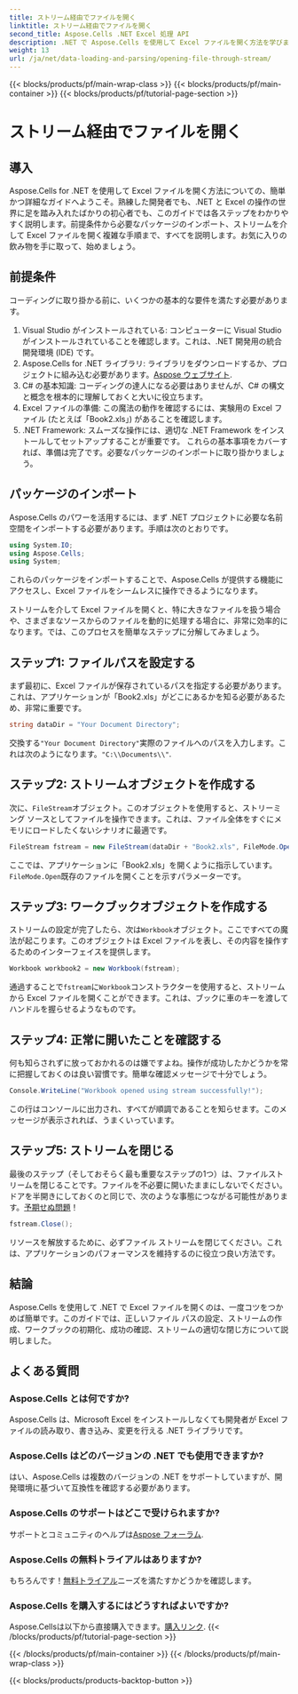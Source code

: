 ```yaml
---
title: ストリーム経由でファイルを開く
linktitle: ストリーム経由でファイルを開く
second_title: Aspose.Cells .NET Excel 処理 API
description: .NET で Aspose.Cells を使用して Excel ファイルを開く方法を学びます。この初心者向けのガイドでは、効率的なファイル処理の手順を段階的に説明します。
weight: 13
url: /ja/net/data-loading-and-parsing/opening-file-through-stream/
---
```


{{< blocks/products/pf/main-wrap-class >}}
{{< blocks/products/pf/main-container >}}
{{< blocks/products/pf/tutorial-page-section >}}

# ストリーム経由でファイルを開く

## 導入
Aspose.Cells for .NET を使用して Excel ファイルを開く方法についての、簡単かつ詳細なガイドへようこそ。熟練した開発者でも、.NET と Excel の操作の世界に足を踏み入れたばかりの初心者でも、このガイドでは各ステップをわかりやすく説明します。前提条件から必要なパッケージのインポート、ストリームを介して Excel ファイルを開く複雑な手順まで、すべてを説明します。お気に入りの飲み物を手に取って、始めましょう。
## 前提条件
コーディングに取り掛かる前に、いくつかの基本的な要件を満たす必要があります。
1. Visual Studio がインストールされている: コンピューターに Visual Studio がインストールされていることを確認します。これは、.NET 開発用の統合開発環境 (IDE) です。
2.  Aspose.Cells for .NET ライブラリ: ライブラリをダウンロードするか、プロジェクトに組み込む必要があります。[Aspose ウェブサイト](https://releases.aspose.com/cells/net/).
3. C# の基本知識: コーディングの達人になる必要はありませんが、C# の構文と概念を根本的に理解しておくと大いに役立ちます。
4. Excel ファイルの準備: この魔法の動作を確認するには、実験用の Excel ファイル (たとえば「Book2.xls」) があることを確認します。
5. .NET Framework: スムーズな操作には、適切な .NET Framework をインストールしてセットアップすることが重要です。
これらの基本事項をカバーすれば、準備は完了です。必要なパッケージのインポートに取り掛かりましょう。
## パッケージのインポート
Aspose.Cells のパワーを活用するには、まず .NET プロジェクトに必要な名前空間をインポートする必要があります。手順は次のとおりです。
```csharp
using System.IO;
using Aspose.Cells;
using System;
```
これらのパッケージをインポートすることで、Aspose.Cells が提供する機能にアクセスし、Excel ファイルをシームレスに操作できるようになります。

ストリームを介して Excel ファイルを開くと、特に大きなファイルを扱う場合や、さまざまなソースからのファイルを動的に処理する場合に、非常に効率的になります。では、このプロセスを簡単なステップに分解してみましょう。
## ステップ1: ファイルパスを設定する
まず最初に、Excel ファイルが保存されているパスを指定する必要があります。これは、アプリケーションが「Book2.xls」がどこにあるかを知る必要があるため、非常に重要です。
```csharp
string dataDir = "Your Document Directory";
```
交換する`"Your Document Directory"`実際のファイルへのパスを入力します。これは次のようになります。`"C:\\Documents\\"`.
## ステップ2: ストリームオブジェクトを作成する
次に、`FileStream`オブジェクト。このオブジェクトを使用すると、ストリーミング ソースとしてファイルを操作できます。これは、ファイル全体をすぐにメモリにロードしたくないシナリオに最適です。
```csharp
FileStream fstream = new FileStream(dataDir + "Book2.xls", FileMode.Open);
```
ここでは、アプリケーションに「Book2.xls」を開くように指示しています。`FileMode.Open`既存のファイルを開くことを示すパラメーターです。
## ステップ3: ワークブックオブジェクトを作成する
ストリームの設定が完了したら、次は`Workbook`オブジェクト。ここですべての魔法が起こります。このオブジェクトは Excel ファイルを表し、その内容を操作するためのインターフェイスを提供します。
```csharp
Workbook workbook2 = new Workbook(fstream);
```
通過することで`fstream`に`Workbook`コンストラクターを使用すると、ストリームから Excel ファイルを開くことができます。これは、ブックに車のキーを渡してハンドルを握らせるようなものです。
## ステップ4: 正常に開いたことを確認する
何も知らされずに放っておかれるのは嫌ですよね。操作が成功したかどうかを常に把握しておくのは良い習慣です。簡単な確認メッセージで十分でしょう。
```csharp
Console.WriteLine("Workbook opened using stream successfully!");
```
この行はコンソールに出力され、すべてが順調であることを知らせます。このメッセージが表示されれば、うまくいっています。
## ステップ5: ストリームを閉じる
最後のステップ（そしておそらく最も重要なステップの1つ）は、ファイルストリームを閉じることです。ファイルを不必要に開いたままにしないでください。ドアを半開きにしておくのと同じで、次のような事態につながる可能性があります。[予期せぬ問題](https://forum.aspose.com/c/cells/9)！
```csharp
fstream.Close();
```
リソースを解放するために、必ずファイル ストリームを閉じてください。これは、アプリケーションのパフォーマンスを維持するのに役立つ良い方法です。
## 結論
Aspose.Cells を使用して .NET で Excel ファイルを開くのは、一度コツをつかめば簡単です。このガイドでは、正しいファイル パスの設定、ストリームの作成、ワークブックの初期化、成功の確認、ストリームの適切な閉じ方について説明しました。 
## よくある質問
### Aspose.Cells とは何ですか?
Aspose.Cells は、Microsoft Excel をインストールしなくても開発者が Excel ファイルの読み取り、書き込み、変更を行える .NET ライブラリです。
### Aspose.Cells はどのバージョンの .NET でも使用できますか?
はい、Aspose.Cells は複数のバージョンの .NET をサポートしていますが、開発環境に基づいて互換性を確認する必要があります。
### Aspose.Cells のサポートはどこで受けられますか?
サポートとコミュニティのヘルプは[Aspose フォーラム](https://forum.aspose.com/c/cells/9).
### Aspose.Cells の無料トライアルはありますか?
もちろんです！[無料トライアル](https://releases.aspose.com/)ニーズを満たすかどうかを確認します。
### Aspose.Cells を購入するにはどうすればよいですか?
 Aspose.Cellsは以下から直接購入できます。[購入リンク](https://purchase.aspose.com/buy).
{{< /blocks/products/pf/tutorial-page-section >}}

{{< /blocks/products/pf/main-container >}}
{{< /blocks/products/pf/main-wrap-class >}}

{{< blocks/products/products-backtop-button >}}

